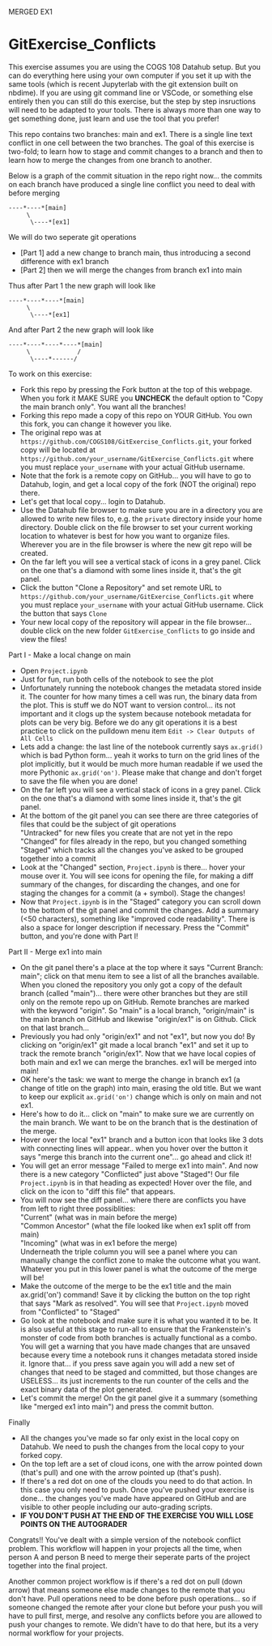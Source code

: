 MERGED EX1

# GitExercise_Conflicts

This exercise assumes you are using the COGS 108 Datahub setup.  But you can do everything here using your own computer if you set it up with the same tools (which is recent Jupyterlab with the git extension built on nbdime). If you are using git command line or VSCode, or something else entirely then you can still do this exercise, but the step by step insructions will need to be adapted to your tools.  There is always more than one way to get something done, just learn and use the tool that you prefer!

This repo contains two branches: main and ex1. There is a single line text conflict in one cell between the two branches. The goal of this exercise is 
two-fold; to learn how to stage and commit changes to a branch and then to learn how to merge the changes from one branch to another.

Below is a graph of the commit situation in the repo right now... the commits on each branch have produced a single line conflict you need to deal with before merging

```
----*----*[main]
     \
      \----*[ex1]
```

We will do two seperate git operations 
- [Part 1] add a new change to branch main, thus introducing a second difference with ex1 branch
- [Part 2] then we will merge the changes from branch ex1 into main

Thus after Part 1 the new graph will look like

```
----*----*----*[main]
     \
      \----*[ex1]
```

And after Part 2 the new graph will look like

```
----*----*----*----*[main]
     \             /
      \----*------/
```

To work on this exercise:
- Fork this repo by pressing the Fork button at the top of this webpage.  When you fork it MAKE SURE you **UNCHECK** the default option to "Copy the main branch only". You want all the branches!
-  Forking this repo made a copy of this repo on YOUR GitHub. You own this fork, you can change it however you like.
- The original repo was at `https://github.com/COGS108/GitExercise_Conflicts.git`, your forked copy will be located at `https://github.com/your_username/GitExercise_Conflicts.git` where you must replace `your_username` with your actual GitHub username.
- Note that the fork is a remote copy on GitHub... you will have to go to Datahub, login, and get a local copy of the fork (NOT the original) repo there.
- Let's get that local copy... login to Datahub.
- Use the Datahub file browser to make sure you are in a directory you are allowed to write new files to, e.g. the `private` directory inside your home directory.  Double click on the file browser to set your current working location to whatever is best for how you want to organize files.  Wherever you are in the file browser is where the new git repo will be created.
-  On the far left you will see a vertical stack of icons in a grey panel.  Click on the one that's a diamond with some lines inside it, that's the git panel.
-  Click the button "Clone a Repository" and set remote URL to `https://github.com/your_username/GitExercise_Conflicts.git` where you must replace `your_username` with your actual GitHub username. Click the button that says `Clone`
- Your new local copy of the repository will appear in the file browser... double click on the new folder `GitExercise_Conflicts` to go inside and view the files!

Part I - Make a local change on main
-  Open `Project.ipynb`
-  Just for fun, run both cells of the notebook to see the plot
-  Unfortunately running the notebook changes the metadata stored inside it.  The counter for how many times a cell was run, the binary data from the plot.  This is stuff we do NOT want to version control... its not important and it clogs up the system because notebook metadata for plots can be very big. Before we do any git operations it is a best practice to click on the pulldown menu item `Edit -> Clear Outputs of All Cells`
- Lets add a change: the last line of the notebook currently says `ax.grid()` which is bad Python form... yeah it works to turn on the grid lines of the plot implicitly, but it would be much more human readable if we used the more Pythonic `ax.grid('on')`.  Please make that change and don't forget to save the file when you are done!
-  On the far left you will see a vertical stack of icons in a grey panel.  Click on the one that's a diamond with some lines inside it, that's the git panel.
-  At the bottom of the git panel you can see there are three categories of files that could be the subject of git operations <br>
    "Untracked" for new files you create that are not yet in the repo  <br>
    "Changed" for files already in the repo, but you changed something  <br>
    "Staged" which tracks all the changes you've asked to be grouped together into a commit  <br>
-  Look at the "Changed" section, `Project.ipynb` is there... hover your mouse over it.  You will see icons for opening the file, for making a diff summary of the changes, for discarding the changes, and one for staging the changes for a commit (a + symbol).  Stage the changes!
-  Now that `Project.ipynb` is in the "Staged" category you can scroll down to the bottom of the git panel and commit the changes.  Add a summary (<50 characters), something like "improved code readability".  There is also a space for longer description if necessary.  Press the "Commit" button, and you're done with Part I!

Part II - Merge ex1 into main
-  On the git panel there's a place at the top where it says "Current Branch: main"; click on that menu item to see a list of all the branches available. When you cloned the repository you only got a copy of the default branch (called "main")... there were other branches but they are still only on the remote repo up on GitHub.  Remote branches are marked with the keyword "origin". So "main" is a local branch, "origin/main" is the main branch on GitHub and likewise "origin/ex1" is on Github.  Click on that last branch... 
-  Previously you had only "origin/ex1" and not "ex1", but now you do!  By clicking on "origin/ex1" git made a local branch "ex1" and set it up to track the remote branch "origin/ex1".  Now that we have local copies of both main and ex1 we can merge the branches.  ex1 will be merged into main!
-  OK here's the task: we want to merge the change in branch ex1 (a change of title on the graph) into main, erasing the old title.  But we want to keep our explicit `ax.grid('on')` change which is only on main and not ex1. 
-  Here's how to do it... click on "main" to make sure we are currently on the main branch.  We want to be on the branch that is the destination of the merge.
-  Hover over the local "ex1" branch and a button icon that looks like 3 dots with connecting lines will appear.. when you hover over the button it says "merge this branch into the current one"... go ahead and click it!
-  You will get an error message "Failed to merge ex1 into main".  And now there is a new category "Conflicted" just above "Staged"!  Our file `Project.ipynb` is in that heading as expected!  Hover over the file, and click on the icon to "diff this file" that appears.
-  You will now see the diff panel... where there are conflicts you have from left to right three possiblities: <br>
    "Current" (what was in main before the merge) <br>
    "Common Ancestor" (what the file looked like when ex1 split off from main) <br>
    "Incoming" (what was in ex1 before the merge) <br>
    Underneath the triple column you will see a panel where you can manually change the conflict zone to make the outcome what you want.  Whatever you put in this lower panel is what the outcome of the merge will be!
- Make the outcome of the merge to be the ex1 title and the main ax.grid('on') command!  Save it by clicking the button on the top right that says "Mark as resolved". You will see that `Project.ipynb` moved from "Conflicted" to "Staged"
- Go look at the notebook and make sure it is what you wanted it to be.  It is also useful at this stage to run-all to ensure that the Frankenstein's monster of code from both branches is actually functional as a combo.  You will get a warning that you have made changes that are unsaved because every time a notebook runs it changes metadata stored inside it. Ignore that... if you press save again you will add a new set of changes that need to be staged and committed, but those changes are USELESS... its just increments to the run counter of the cells and the exact binary data of the plot generated.
- Let's commit the merge!  On the git panel give it a summary (something like "merged ex1 into main") and press the commit button.
   
Finally
- All the changes you've made so far only exist in the local copy on Datahub. We need to push the changes from the local copy to your forked copy.
- On the top left are a set of cloud icons, one with the arrow pointed down (that's pull) and one with the arrow pointed up (that's push).
- If there's a red dot on one of the clouds you need to do that action.  In this case you only need to push. Once you've pushed your exercise is done... the changes you've made have appeared on GitHub and are visible to other people including our auto-grading scripts.
- **IF YOU DON'T PUSH AT THE END OF THE EXERCISE YOU WILL LOSE POINTS ON THE AUTOGRADER** 
  
Congrats!! You've dealt with a simple version of the notebook conflict problem. This workflow will happen in your projects all the time, when person A and person B need to merge their seperate parts of the project together into the final project. 

Another common project workflow is if there's a red dot on pull (down arrow) that means someone else made changes to the remote that you don't have.  Pull operations need to be done before push operations... so if someone changed the remote after your clone but before your push you will have to pull first, merge, and resolve any conflicts before you are allowed to push your changes to remote.  We didn't have to do that here, but its a very normal workflow for your projects.
